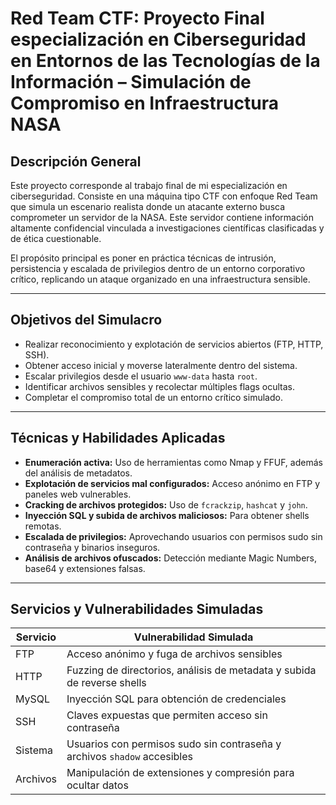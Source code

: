 # Red Team CTF: Proyecto Final especialización en Ciberseguridad en Entornos de las Tecnologías de la Información  – Simulación de Compromiso en Infraestructura NASA

## Descripción General

Este proyecto corresponde al trabajo final de mi especialización en ciberseguridad. Consiste en una máquina tipo CTF con enfoque Red Team que simula un escenario realista donde un atacante externo busca comprometer un servidor de la NASA. Este servidor contiene información altamente confidencial vinculada a investigaciones científicas clasificadas y de ética cuestionable.

El propósito principal es poner en práctica técnicas de intrusión, persistencia y escalada de privilegios dentro de un entorno corporativo crítico, replicando un ataque organizado en una infraestructura sensible.

---

## Objetivos del Simulacro

- Realizar reconocimiento y explotación de servicios abiertos (FTP, HTTP, SSH).
- Obtener acceso inicial y moverse lateralmente dentro del sistema.
- Escalar privilegios desde el usuario `www-data` hasta `root`.
- Identificar archivos sensibles y recolectar múltiples flags ocultas.
- Completar el compromiso total de un entorno crítico simulado.

---

## Técnicas y Habilidades Aplicadas

- **Enumeración activa:** Uso de herramientas como Nmap y FFUF, además del análisis de metadatos.
- **Explotación de servicios mal configurados:** Acceso anónimo en FTP y paneles web vulnerables.
- **Cracking de archivos protegidos:** Uso de `fcrackzip`, `hashcat` y `john`.
- **Inyección SQL y subida de archivos maliciosos:** Para obtener shells remotas.
- **Escalada de privilegios:** Aprovechando usuarios con permisos sudo sin contraseña y binarios inseguros.
- **Análisis de archivos ofuscados:** Detección mediante Magic Numbers, base64 y extensiones falsas.

---

## Servicios y Vulnerabilidades Simuladas

| Servicio | Vulnerabilidad Simulada                          |
| -------- | ----------------------------------------------- |
| FTP      | Acceso anónimo y fuga de archivos sensibles     |
| HTTP     | Fuzzing de directorios, análisis de metadata y subida de reverse shells |
| MySQL    | Inyección SQL para obtención de credenciales    |
| SSH      | Claves expuestas que permiten acceso sin contraseña |
| Sistema  | Usuarios con permisos sudo sin contraseña y archivos `shadow` accesibles |
| Archivos | Manipulación de extensiones y compresión para ocultar datos |

